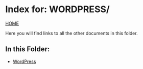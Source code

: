 # Index for: WORDPRESS/

[HOME](../README.md)

Here you will find links to all the other documents in this folder.

## In this Folder:

- [WordPress](/wp/wordpress.md)